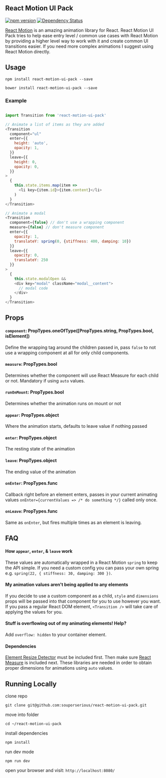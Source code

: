 ## React Motion UI Pack

[![npm version](https://badge.fury.io/js/react-motion-ui-pack.svg)](https://badge.fury.io/js/react-motion-ui-pack)
[![Dependency Status](https://david-dm.org/souporserious/react-motion-ui-pack.svg)](https://david-dm.org/souporserious/react-motion-ui-pack)

[React Motion](https://github.com/chenglou/react-motion) is an amazing animation library for React. React Motion UI Pack tries to help ease entry level / common use cases with React Motion by providing a higher level way to work with it and create common UI transitions easier. If you need more complex animations I suggest using React Motion directly.

## Usage

`npm install react-motion-ui-pack --save`

`bower install react-motion-ui-pack --save`

### Example

```js

import Transition from 'react-motion-ui-pack'

// Animate a list of items as they are added
<Transition
  component="ul"
  enter={{
    height: 'auto',
    opacity: 1,
  }}
  leave={{
    height: 0,
    opacity: 0,
  }}
>  
  {
    this.state.items.map(item =>
      <li key={item.id}>{item.content}</li>
    )
  }
</Transition>

// Animate a modal
<Transition
  component={false} // don't use a wrapping component
  measure={false} // don't measure component
  enter={{
    opacity: 1,
    translateY: spring(0, {stiffness: 400, damping: 10})
  }}
  leave={{
    opacity: 0,
    translateY: 250
  }}
>
  {
    this.state.modalOpen &&
    <div key="modal" className="modal__content">
      // modal code
    </div>
  }
</Transition>
```

## Props

#### `component`: PropTypes.oneOfType([PropTypes.string, PropTypes.bool, isElement])

Define the wrapping tag around the children passed in, pass `false` to not use a wrapping component at all for only child components.

#### `measure`: PropTypes.bool

Determines whether the component will use React Measure for each child or not. Mandatory if using `auto` values.

#### `runOnMount`: PropTypes.bool

Determines whether the animation runs on mount or not

#### `appear`: PropTypes.object

Where the animation starts, defaults to leave value if nothing passed

#### `enter`: PropTypes.object

The resting state of the animation

#### `leave`: PropTypes.object

The ending value of the animation

#### `onEnter`: PropTypes.func

Callback right before an element enters, passes in your current animating values `onEnter={currentValues => /* do something */}` called only once.

#### `onLeave`: PropTypes.func

Same as `onEnter`, but fires multiple times as an element is leaving.

## FAQ

#### How `appear`, `enter`, & `leave` work

These values are automatically wrapped in a React Motion `spring` to keep the API simple. If you need a custom config you can pass your own spring e.g. `spring(22, { stiffness: 30, damping: 300 })`.

#### My animation values aren't being applied to any elements

If you decide to use a custom component as a child, `style` and `dimensions` props will be passed into that component for you to use however you want. If you pass a regular React DOM element, `<Transition />` will take care of applying the values for you.

#### Stuff is overflowing out of my animating elements! Help?

Add `overflow: hidden` to your container element.

#### Dependencies

[Element Resize Detector](https://github.com/wnr/element-resize-detector) must be included first. Then make sure [React Measure](https://github.com/souporserious/react-measure) is included next. These libraries are needed in order to obtain proper dimensions for animations using `auto` values.

## Running Locally

clone repo

`git clone git@github.com:souporserious/react-motion-ui-pack.git`

move into folder

`cd ~/react-motion-ui-pack`

install dependencies

`npm install`

run dev mode

`npm run dev`

open your browser and visit: `http://localhost:8080/`
